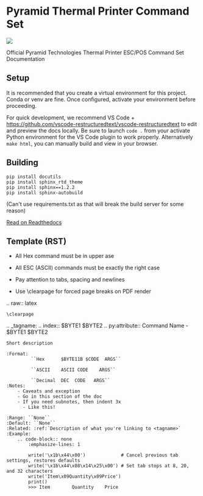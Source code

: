 # Pyramid Thermal Printer Command Set

![](https://readthedocs.org/projects/escpos/badge/?version=latest)

Official Pyramid Technologies Thermal Printer ESC/POS Command Set Documentation

## Setup

It is recommended that you create a virtual environment for this project. Conda or venv are fine. Once configured, activate your environment before
proceeding.

For quick development, we recommend VS Code + https://github.com/vscode-restructuredtext/vscode-restructuredtext to edit and preview the docs
locally. Be sure to launch `code .` from your activate Python environment
for the VS Code plugin to work properly. Alternatively `make html`, you can manually build and view in your browser.

## Building

    pip install docutils
    pip install sphinx_rtd_theme
    pip install sphinx==1.2.2
    pip install sphinx-autobuild

(Can't use requirements.txt as that will break the build server for some reason)

[Read on Readthedocs](http://escpos.readthedocs.io/)


## Template (RST)

 - All Hex command must be in upper ase
 - All ESC (ASCII) commands must be exactly the right case
 - Pay attention to tabs, spacing and newlines

 - Use \clearpage for forced page breaks on PDF render

 .. raw:: latex

    \clearpage

.. _tagname:
.. index:: $BYTE1 $BYTE2
.. py:attribute:: Command Name - $BYTE1 $BYTE2

    Short description

    :Format:
             ``Hex      $BYTE11B $CODE  ARGS``

             ``ASCII    ASCII CODE    ARGS``

             ``Decimal  DEC  CODE   ARGS``
    :Notes:
        - Caveats and exception
        - Go in this section of the doc
        - If you need subnotes, then indent 3x
          - Like this!

    :Range: ``None``
    :Default: ``None``
    :Related: :ref:`Description of what you're linking to <tagname>`
    :Example:
        .. code-block:: none
            :emphasize-lines: 1

            write('\x1b\x44\x00')             # Cancel previous tab settings, restores defaults
            write('\x1b\x44\x08\x14\x25\x00') # Set tab stops at 8, 20, and 32 characters
            write('Item\x09Quantity\x09Price')
            print()
            >>> Item		Quantity	Price

